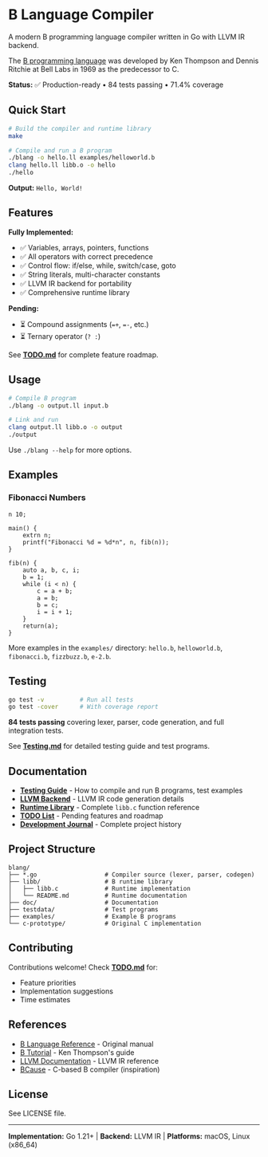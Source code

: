 # B Language Compiler

A modern B programming language compiler written in Go with LLVM IR backend.

The [B programming language](https://en.wikipedia.org/wiki/B_(programming_language)) was developed by Ken Thompson and Dennis Ritchie at Bell Labs in 1969 as the predecessor to C.

**Status:** ✅ Production-ready • 84 tests passing • 71.4% coverage

## Quick Start

```bash
# Build the compiler and runtime library
make

# Compile and run a B program
./blang -o hello.ll examples/helloworld.b
clang hello.ll libb.o -o hello
./hello
```

**Output:** `Hello, World!`

## Features

**Fully Implemented:**
- ✅ Variables, arrays, pointers, functions
- ✅ All operators with correct precedence
- ✅ Control flow: if/else, while, switch/case, goto
- ✅ String literals, multi-character constants
- ✅ LLVM IR backend for portability
- ✅ Comprehensive runtime library

**Pending:**
- ⏳ Compound assignments (`=+`, `=-`, etc.)
- ⏳ Ternary operator (`? :`)

See **[TODO.md](doc/TODO.md)** for complete feature roadmap.

## Usage

```bash
# Compile B program
./blang -o output.ll input.b

# Link and run
clang output.ll libb.o -o output
./output
```

Use `./blang --help` for more options.

## Examples

### Fibonacci Numbers
```b
n 10;

main() {
    extrn n;
    printf("Fibonacci %d = %d*n", n, fib(n));
}

fib(n) {
    auto a, b, c, i;
    b = 1;
    while (i < n) {
        c = a + b;
        a = b;
        b = c;
        i = i + 1;
    }
    return(a);
}
```

More examples in the `examples/` directory: `hello.b`, `helloworld.b`, `fibonacci.b`, `fizzbuzz.b`, `e-2.b`.

## Testing

```bash
go test -v          # Run all tests
go test -cover      # With coverage report
```

**84 tests passing** covering lexer, parser, code generation, and full integration tests.

See **[Testing.md](doc/Testing.md)** for detailed testing guide and test programs.

## Documentation

- **[Testing Guide](doc/Testing.md)** - How to compile and run B programs, test examples
- **[LLVM Backend](doc/LLVM_Backend.md)** - LLVM IR code generation details
- **[Runtime Library](libb/README.md)** - Complete `libb.c` function reference
- **[TODO List](doc/TODO.md)** - Pending features and roadmap
- **[Development Journal](doc/Journal.md)** - Complete project history

## Project Structure

```
blang/
├── *.go                   # Compiler source (lexer, parser, codegen)
├── libb/                  # B runtime library
│   ├── libb.c             # Runtime implementation
│   └── README.md          # Runtime documentation
├── doc/                   # Documentation
├── testdata/              # Test programs
├── examples/              # Example B programs
└── c-prototype/           # Original C implementation
```

## Contributing

Contributions welcome! Check **[TODO.md](doc/TODO.md)** for:
- Feature priorities
- Implementation suggestions
- Time estimates

## References

- [B Language Reference](https://www.bell-labs.com/usr/dmr/www/kbman.html) - Original manual
- [B Tutorial](https://www.bell-labs.com/usr/dmr/www/btut.html) - Ken Thompson's guide
- [LLVM Documentation](https://llvm.org/docs/LangRef.html) - LLVM IR reference
- [BCause](https://github.com/Spydr06/BCause) - C-based B compiler (inspiration)

## License

See LICENSE file.

---

**Implementation:** Go 1.21+ | **Backend:** LLVM IR | **Platforms:** macOS, Linux (x86_64)
